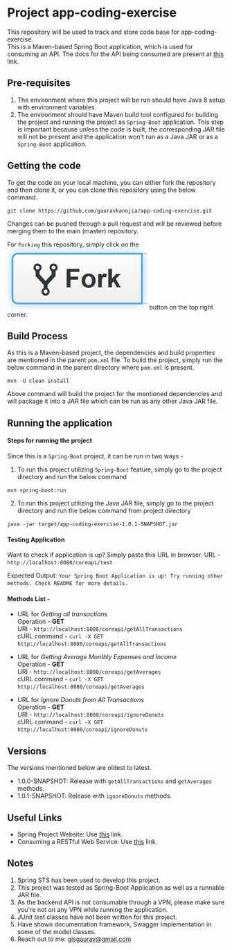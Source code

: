 # Project app-coding-exercise
This repository will be used to track and store code base for app-coding-exercise.<br/>
This is a Maven-based Spring Boot application, which is used for consuming an API. The docs for the API being consumed are present at [this](https://doc.level-labs.com/) link.

## Pre-requisites
1.  The environment where this project will be run should have Java 8 setup with environment variables.
2.  The environment should have Maven build tool configured for building the project and running the project as `Spring-Boot` application. This step is important because unless the code is built, the corresponding JAR file will not be present and the application won't run as a Java JAR or as a `Spring-Boot` application.

## Getting the code

To get the code on your local machine, you can either fork the repository and then clone it, or you can clone this repository using the below command.

```script
git clone https://github.com/gauravkanojia/app-coding-exercise.git
```

Changes can be pushed through a pull request and will be reviewed before merging them to the main (master) repository.

For `Forking` this repository, simply click on the ![Fork It](https://github.com/gauravkanojia/app-coding-exercise/blob/master/GitHub_Fork_Button.png) button on the top right corner.


## Build Process
As this is a Maven-based project, the dependencies and build properties are mentioned in the parent `pom.xml` file. To build the project, simply run the below command in the parent directory where `pom.xml` is present.

```script
mvn -U clean install
```

Above command will build the project for the mentioned dependencies and will package it into a JAR file which can be run as any other Java JAR file.


## Running the application

#### Steps for running the project
Since this is a `Spring-Boot` project, it can be run in two ways -<br/>
1.  To run this project utilizing `Spring-Boot` feature, simply go to the project directory and run the below command
```script
mvn spring-boot:run
```
2.  To run this project utilizing the Java JAR file, simply go to the project directory and run the below command from project directory
```script
java -jar target/app-coding-exercise-1.0.1-SNAPSHOT.jar
```

#### Testing Application
Want to check if application is up? Simply paste this URL in browser.
URL - ```http://localhost:8080/coreapi/test```

Expected Output: ```Your Spring Boot Application is up! Try running other methods. Check README for more details.```

#### Methods List -
*   URL for *Getting all transactions* <br/>
Operation -  **GET** <br/>
URI - ```http://localhost:8080/coreapi/getAllTransactions```<br/>
cURL command - ```curl -X GET http://localhost:8080/coreapi/getAllTransactions```

*   URL for *Getting Average Monthly Expenses and Income* <br/>
Operation - **GET** <br/>
URI - ```http://localhost:8080/coreapi/getAverages```<br/>
cURL command - ```curl -X GET http://localhost:8080/coreapi/getAverages```

*   URL for *Ignore Donuts from All Transactions* <br/>
Operation - **GET** <br/>
URI - ```http://localhost:8080/coreapi/ignoreDonuts```<br/>
cURL command - ```curl -X GET http://localhost:8080/coreapi/ignoreDonuts```

## Versions
The versions mentioned below are oldest to latest. <br/>
*   1.0.0-SNAPSHOT: Release with `getAllTransactions` and `getAverages` methods.
*   1.0.1-SNAPSHOT: Release with `ignoreDonuts` methods.

## Useful Links
*   Spring Project Website: Use [this](https://spring.io/) link.  
*   Consuming a RESTful Web Service: Use [this](https://spring.io/guides/gs/consuming-rest/) link.

## Notes
1.  Spring STS has been used to develop this project.
2.  This project was tested as Spring-Boot Application as well as a runnable JAR file.
3.  As the backend API is not consumable through a VPN, please make sure you're not on any VPN while running the application.
3.  JUnit test classes have not been written for this project.
4.  Have shown documentation framework, Swagger Implementation in some of the model classes.
5.  Reach out to me: gisgaurav@gmail.com
